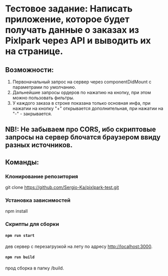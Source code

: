 # Тестовое задание: Написать приложение, которое будет получать данные о заказах из Pixlpark через API и выводить их на странице.


## Возможности:
  1. Первоначальный запрос на сервер через componentDidMount с параметрами по умолчанию.
  2. Дальнейшие запросы ордеров по нажатию на кнопку, при этом можно пользовать фильтры.
  3. У каждого заказа в строке показана только основная инфа, при нажатии на кнопку "+" открывается дополнительная, при нажатии на "-" - закрывается.

## NB!: Не забываем про CORS, ибо скриптовые запросы на сервер блочатся браузером ввиду разных источников.

## Команды:

### Клонирование репозитория

git clone https://github.com/Sergio-Ka/pixlpark-test.git

### Установка зависимостей

npm install

### Скрипты для сборки

#### `npm run start`

дев сервер с перезагрузкой на лету по адресу [http://localhost:3000](http://localhost:3000).

#### `npm run build`

прод сборка в папку /build.
